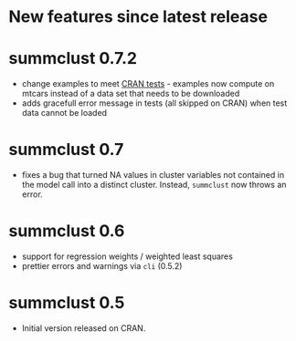 # New features since latest release

# summclust 0.7.2

- change examples to meet [CRAN tests](https://www.stats.ox.ac.uk/pub/bdr/donttest/summclust.out) - examples now 
  compute on mtcars instead of a data set that needs to be downloaded
- adds gracefull error message in tests (all skipped on CRAN) when test data cannot be 
  loaded

# summclust 0.7

* fixes a bug that turned NA values in cluster variables not contained in the model call into a distinct cluster. Instead, `summclust` now throws an error.

# summclust 0.6

* support for regression weights / weighted least squares
* prettier errors and warnings via `cli` (0.5.2)

# summclust 0.5

* Initial version released on CRAN. 
